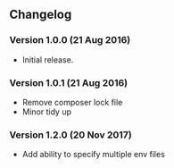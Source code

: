 Changelog
---------

### Version 1.0.0 (21 Aug 2016)

- Initial release.

### Version 1.0.1 (21 Aug 2016)

- Remove composer lock file
- Minor tidy up

### Version 1.2.0 (20 Nov 2017)

- Add ability to specify multiple env files

